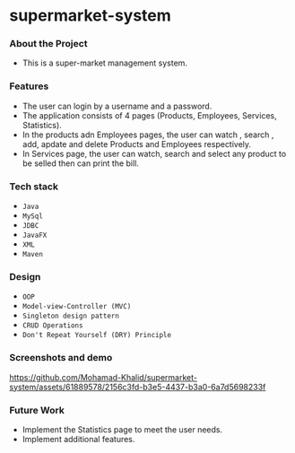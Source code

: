 # supermarket-system
### About the Project
- This is a super-market management system.

### Features
- The user can login by a username and a password.
- The application consists of 4 pages (Products, Employees, Services, Statistics).
- In the products adn Employees pages, the user can watch , search , add, apdate and delete Products and Employees respectively.
- In Services page, the user can watch, search and select any product to be selled then can print the bill.

### Tech stack
- `Java`
- `MySql`
- `JDBC`
- `JavaFX`
- `XML`
- `Maven`

### Design
- `OOP`
- `Model-view-Controller (MVC)`
- `Singleton design pattern`
- `CRUD Operations` 
- `Don't Repeat Yourself (DRY) Principle`

### Screenshots and demo
  

https://github.com/Mohamad-Khalid/supermarket-system/assets/61889578/2156c3fd-b3e5-4437-b3a0-6a7d5698233f


### Future Work
- Implement the Statistics page to meet the user needs.
- Implement additional features.

